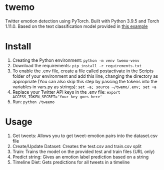 # twemo
Twitter emotion detection using PyTorch. Built with Python 3.9.5 and Torch 1.11.0. Based on the text classification model provided in [this example](https://pytorch.org/tutorials/beginner/text_sentiment_ngrams_tutorial.html)
# Install
1. Creating the Python environment:
	`python -m venv twemo-venv`
2. Download the requirements:
	`pip install -r requirements.txt`
3. To enable the .env file, create a file called postactivate in the Scripts folder of your environment and add this line, changing the directory as appropriate (You can also skip this step by passing the tokens into the variables in vars.py as strings):
	`set -a; source ~/twemo/.env; set +a`
4. Replace your Twitter API keys in the .env file:
	`export ACCESS_TOKEN_SECRET='Your key goes here'`
5. Run:
	`python /tweemo`
# Usage
1. Get tweets:
Allows you to get tweet-emotion pairs into the dataset.csv file
2. Create/Update Dataset:
Creates the test.csv and train.csv split
3. Train:
Trains the model on the provided test and train files (URL only)
4. Predict string:
Gives an emotion label prediction based on a string
5. Timeline Diet:
Gets predictions for all tweets in a timeline
